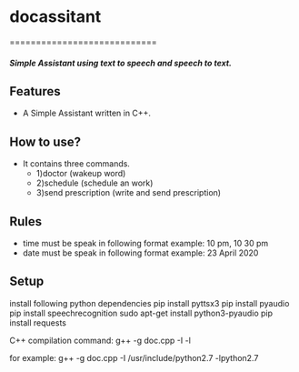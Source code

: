 # docassitant
============================
##### Simple Assistant using text to speech and speech to text.

## Features
* A Simple Assistant written in C++.

## How to use?
* It contains three commands.
    * 1)doctor (wakeup word)
    * 2)schedule (schedule an work)
    * 3)send prescription (write and send prescription)

## Rules
* time must be speak in following format
    example: 10 pm, 10 30 pm
* date must be speak in following format
    example: 23 April 2020

## Setup
install following python dependencies
pip install pyttsx3
pip install pyaudio
pip install speechrecognition
sudo apt-get install python3-pyaudio
pip install requests

C++ compilation command:
g++ -g doc.cpp -I <include path> -l<python version>

for example:
g++ -g doc.cpp -I /usr/include/python2.7 -lpython2.7
